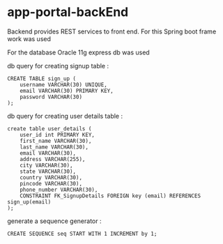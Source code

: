 # app-portal-backEnd
Backend provides REST services to front end. For this Spring boot frame work was used

For the database Oracle 11g express db was used

db query for creating signup table : 
```
CREATE TABLE sign_up (
    username VARCHAR(30) UNIQUE,
    email VARCHAR(30) PRIMARY KEY,
    password VARCHAR(30)
);
```
db query for creating user details table : 
```
create table user_details (
    user_id int PRIMARY KEY,
    first_name VARCHAR(30),
    last_name VARCHAR(30),
    email VARCHAR(30),
    address VARCHAR(255),
    city VARCHAR(30),
    state VARCHAR(30),
    country VARCHAR(30),
    pincode VARCHAR(30),
    phone_number VARCHAR(30),
    CONSTRAINT FK_SignupDetails FOREIGN key (email) REFERENCES sign_up(email)
);
```

generate a sequence generator : 
```
CREATE SEQUENCE seq START WITH 1 INCREMENT by 1;
```
